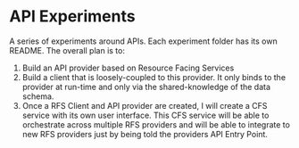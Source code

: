 # API Experiments

A series of experiments around APIs. Each experiment folder has its own README. The overall plan is to:

1. Build an API provider based on Resource Facing Services
2. Build a client that is loosely-coupled to this provider. It only binds to the provider at run-time and only via the shared-knowledge of the data schema.
3. Once a RFS Client and API provider are created, I will create a CFS service with its own user interface. This CFS service will be able to orchestrate across multiple RFS providers and will be able to integrate to new RFS providers just by being told the providers API Entry Point.




